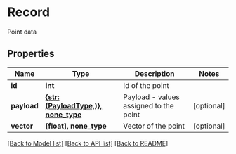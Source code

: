 # Record

Point data
## Properties
Name | Type | Description | Notes
------------ | ------------- | ------------- | -------------
**id** | **int** | Id of the point | 
**payload** | [**{str: (PayloadType,)}, none_type**](PayloadType.md) | Payload - values assigned to the point | [optional] 
**vector** | **[float], none_type** | Vector of the point | [optional] 

[[Back to Model list]](../README.md#documentation-for-models) [[Back to API list]](../README.md#documentation-for-api-endpoints) [[Back to README]](../README.md)


